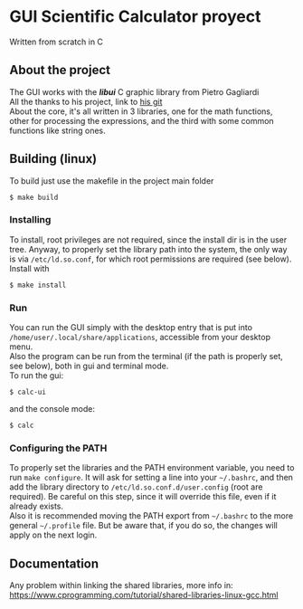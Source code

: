 # GUI Scientific Calculator proyect
Written from scratch in C

## About the project
The GUI works with the **_libui_** C graphic library from Pietro Gagliardi  
All the thanks to his project, link to [his git](https://github.com/andlabs/libui)  
About the core, it's all written in 3 libraries, one for the math functions, other for processing the expressions, and the third with some common functions like string ones.

## Building (linux)
To build just use the makefile in the project main folder
```
$ make build
```
### Installing
To install, root privileges are not required, since the install dir is in the user tree.
Anyway, to properly set the library path into the system, the only way is via ```/etc/ld.so.conf```, for which root permissions are required (see below).  
Install with
```
$ make install
```

### Run
You can run the GUI simply with the desktop entry that is put into ```/home/user/.local/share/applications```, accessible from your desktop menu.  
Also the program can be run from the terminal (if the path is properly set, see below), both in gui and terminal mode.  
To run the gui:
```
$ calc-ui
```
and the console mode:
```
$ calc
```

### Configuring the PATH
To properly set the libraries and the PATH environment variable, you need to run ```make configure```. It will ask for setting a line into your `~/.bashrc`, and then add the library directory to `/etc/ld.so.conf.d/user.config` (root are required). Be careful on this step, since it will override this file, even if it already exists.  
Also it is recommended moving the PATH export from `~/.bashrc` to the more general `~/.profile` file. But be aware that, if you do so, the changes will apply on the next login.


## Documentation
Any problem within linking the shared libraries, more info in:
https://www.cprogramming.com/tutorial/shared-libraries-linux-gcc.html
